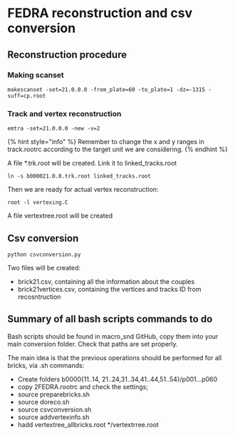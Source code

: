 # FEDRA reconstruction and csv conversion

## Reconstruction procedure

### Making scanset

`makescanset -set=21.0.0.0 -from_plate=60 -to_plate=1 -dz=-1315 -suff=cp.root`

### Track and vertex reconstruction

`emtra -set=21.0.0.0 -new -v=2`

{% hint style="info" %}
Remember to change the x and y ranges in track.rootrc according to the target unit we are considering.
{% endhint %}

A file \*.trk.root will be created. Link it to linked\_tracks.root

`ln -s b000021.0.0.trk.root linked_tracks.root`

Then we are ready for actual vertex reconstruction:

`root -l vertexing.C`

A file vertextree.root will be created

## Csv conversion

`python csvconversion.py`

Two files will be created:

* brick21.csv, containing all the information about the couples
* brick21vertices.csv, containing the vertices and tracks ID from recosntruction

## Summary of all bash scripts commands to do

Bash scripts should be found in macro\_snd GitHub, copy them into your main conversion folder. Check that paths are set properly.

The main idea is that the previous operations should be performed for all bricks, via .sh commands:

* Create folders b0000{11..14, 21..24,31..34,41..44,51..54}/p001...p060
* copy 2FEDRA.rootrc and check the settings;
* source preparebricks.sh
* source doreco.sh
* source csvconversion.sh
* source addvertexinfo.sh
* hadd vertextree\_allbricks.root \*/vertextrree.root&#x20;





